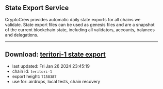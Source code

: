 ## State Export Service
CryptoCrew provides automatic daily state exports for all chains we validate. State export files can be used as genesis files and are a snapshot of the current blockchain state, including all validators, accounts, balances and delegations.

---
**Download: [teritori-1 state export](https://dl.ccvalidators.com/SERVICE/teritori/teritori-1_export_7158387.json)**
---

- last updated: Fri Jan 26 2024 23:45:19
- chain id: `teritori-1`
- export height: `7158387`
- use for: airdrops, local tests, chain recovery
